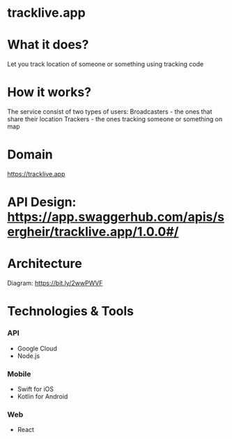 # tracklive.app
  
# What it does?
Let you track location of someone or something using tracking code
	
# How it works?
The service consist of two types of users:
	Broadcasters - the ones that share their location
	Trackers - the ones tracking someone or something on map

# Domain
https://tracklive.app

# API Design: https://app.swaggerhub.com/apis/sergheir/tracklive.app/1.0.0#/

# Architecture
Diagram: https://bit.ly/2wwPWVF

# Technologies & Tools
### API
- Google Cloud
- Node.js
### Mobile
- Swift for iOS
- Kotlin for Android
### Web
- React
